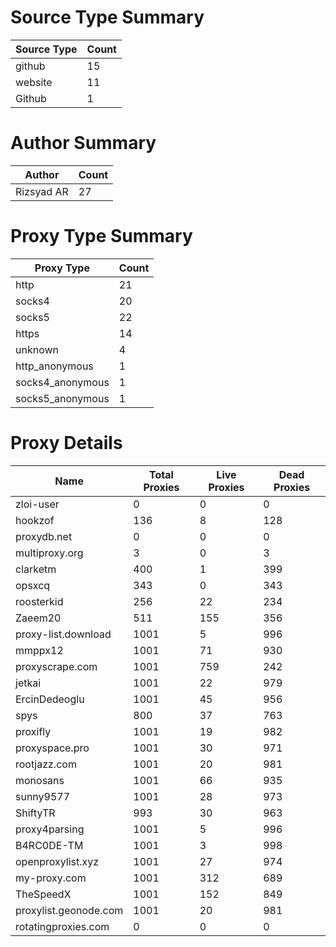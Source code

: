 # Source Type Summary

| Source Type | Count |
|-------------|-------|
| github | 15 |
| website | 11 |
| Github | 1 |


# Author Summary

| Author | Count |
|--------|-------|
| Rizsyad AR | 27 |


# Proxy Type Summary

| Proxy Type | Count |
|------------|-------|
| http | 21 |
| socks4 | 20 |
| socks5 | 22 |
| https | 14 |
| unknown | 4 |
| http_anonymous | 1 |
| socks4_anonymous | 1 |
| socks5_anonymous | 1 |


# Proxy Details

| Name | Total Proxies | Live Proxies | Dead Proxies |
|------|---------------|--------------|---------------|
| zloi-user | 0 | 0 | 0 |
| hookzof | 136 | 8 | 128 |
| proxydb.net | 0 | 0 | 0 |
| multiproxy.org | 3 | 0 | 3 |
| clarketm | 400 | 1 | 399 |
| opsxcq | 343 | 0 | 343 |
| roosterkid | 256 | 22 | 234 |
| Zaeem20 | 511 | 155 | 356 |
| proxy-list.download | 1001 | 5 | 996 |
| mmppx12 | 1001 | 71 | 930 |
| proxyscrape.com | 1001 | 759 | 242 |
| jetkai | 1001 | 22 | 979 |
| ErcinDedeoglu | 1001 | 45 | 956 |
| spys | 800 | 37 | 763 |
| proxifly | 1001 | 19 | 982 |
| proxyspace.pro | 1001 | 30 | 971 |
| rootjazz.com | 1001 | 20 | 981 |
| monosans | 1001 | 66 | 935 |
| sunny9577 | 1001 | 28 | 973 |
| ShiftyTR | 993 | 30 | 963 |
| proxy4parsing | 1001 | 5 | 996 |
| B4RC0DE-TM | 1001 | 3 | 998 |
| openproxylist.xyz | 1001 | 27 | 974 |
| my-proxy.com | 1001 | 312 | 689 |
| TheSpeedX | 1001 | 152 | 849 |
| proxylist.geonode.com | 1001 | 20 | 981 |
| rotatingproxies.com | 0 | 0 | 0 |
